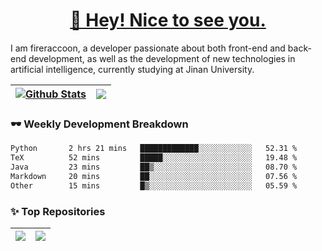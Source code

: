 <h1 align="center"><a href="https://blog.raccooncc.top">👋 Hey! Nice to see you.</a></h1>

I am fireraccoon, a developer passionate about both front-end and back-end development, as well as the development of new technologies in artificial intelligence, currently studying at Jinan University.

| <a href="#"><img src="https://github-readme-stats.raccooncc.top/api?username=fireraccoon&show_icons=true&include_all_commits=true&theme=buefy&hide_border=true" alt="Github Stats" /></a> | <a href="#"><img src="https://github-readme-stats.raccooncc.top/api/top-langs/?username=fireraccoon&layout=compact&theme=buefy&hide_border=true" /></a> |
| --- | --- |

### 🕶 Weekly Development Breakdown

<!--START_SECTION:waka-->

```txt
Python       2 hrs 21 mins   █████████████░░░░░░░░░░░░   52.31 %
TeX          52 mins         █████░░░░░░░░░░░░░░░░░░░░   19.48 %
Java         23 mins         ██▒░░░░░░░░░░░░░░░░░░░░░░   08.70 %
Markdown     20 mins         ██░░░░░░░░░░░░░░░░░░░░░░░   07.56 %
Other        15 mins         █▒░░░░░░░░░░░░░░░░░░░░░░░   05.59 %
```

<!--END_SECTION:waka-->

### ✨ Top Repositories

| <a href="https://github.com/fireraccoon/AdvVis-CNN"><img src="https://github-readme-stats.raccooncc.top/api/pin/?username=fireraccoon&repo=AdvVis-CNN&theme=buefy&hide_border=true" /></a> | <a href="https://github.com/fireraccoon/leetcode-solutions"><img src="https://github-readme-stats.raccooncc.top/api/pin/?username=fireraccoon&repo=leetcode-solutions&theme=buefy&hide_border=true" /></a> |
| --- | --- |

